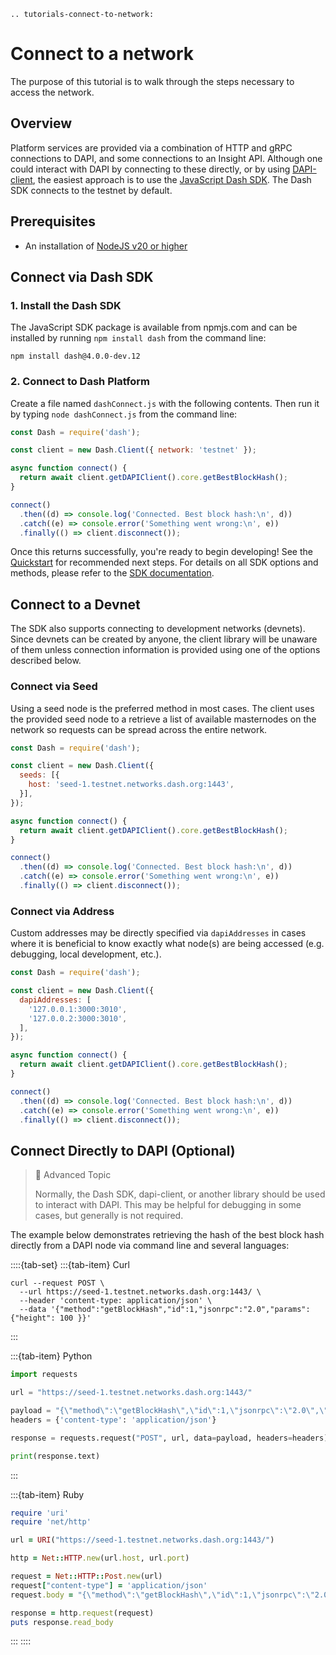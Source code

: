 ```{eval-rst}
.. tutorials-connect-to-network:
```

# Connect to a network

The purpose of this tutorial is to walk through the steps necessary to access the network.

## Overview

Platform services are provided via a combination of HTTP and gRPC connections to DAPI, and some connections to an Insight API. Although one could interact with DAPI by connecting to these directly, or by using [DAPI-client](https://github.com/dashevo/platform/tree/master/packages/js-dapi-client), the easiest approach is to use the [JavaScript Dash SDK](https://github.com/dashevo/platform/tree/master/packages/js-dash-sdk). The Dash SDK connects to the testnet by default.

## Prerequisites

- An installation of [NodeJS v20 or higher](https://nodejs.org/en/download/)

## Connect via Dash SDK

### 1. Install the Dash SDK

The JavaScript SDK package is available from npmjs.com and can be installed by running `npm install dash` from the command line:

```shell
npm install dash@4.0.0-dev.12
```

### 2. Connect to Dash Platform

Create a file named `dashConnect.js` with the following contents. Then run it by typing `node dashConnect.js` from the command line:

```javascript dashConnect.js
const Dash = require('dash');

const client = new Dash.Client({ network: 'testnet' });

async function connect() {
  return await client.getDAPIClient().core.getBestBlockHash();
}

connect()
  .then((d) => console.log('Connected. Best block hash:\n', d))
  .catch((e) => console.error('Something went wrong:\n', e))
  .finally(() => client.disconnect());
```

Once this returns successfully, you're ready to begin developing! See the [Quickstart](../tutorials/introduction.md#quickstart) for recommended next steps. For details on all SDK options and methods, please refer to the [SDK documentation](../sdk-js/overview.md).

## Connect to a Devnet

The SDK also supports connecting to development networks (devnets). Since devnets can be created by anyone, the client library will be unaware of them unless connection information is provided using one of the options described below.

### Connect via Seed

Using a seed node is the preferred method in most cases. The client uses the provided seed node to a retrieve a list of available masternodes on the network so requests can be spread across the entire network.

```javascript
const Dash = require('dash');

const client = new Dash.Client({
  seeds: [{
    host: 'seed-1.testnet.networks.dash.org:1443',
  }],
});

async function connect() {
  return await client.getDAPIClient().core.getBestBlockHash();
}

connect()
  .then((d) => console.log('Connected. Best block hash:\n', d))
  .catch((e) => console.error('Something went wrong:\n', e))
  .finally(() => client.disconnect());
```

### Connect via Address

Custom addresses may be directly specified via `dapiAddresses` in cases where it is beneficial to know exactly what node(s) are being accessed (e.g. debugging, local development, etc.).

```javascript
const Dash = require('dash');

const client = new Dash.Client({
  dapiAddresses: [
    '127.0.0.1:3000:3010',
    '127.0.0.2:3000:3010',
  ],
});

async function connect() {
  return await client.getDAPIClient().core.getBestBlockHash();
}

connect()
  .then((d) => console.log('Connected. Best block hash:\n', d))
  .catch((e) => console.error('Something went wrong:\n', e))
  .finally(() => client.disconnect());
```

## Connect Directly to DAPI (Optional)

> 🚧 Advanced Topic
>
> Normally, the Dash SDK, dapi-client, or another library should be used to interact with DAPI. This may be helpful for debugging in some cases, but generally is not required.

The example below demonstrates retrieving the hash of the best block hash directly from a DAPI node via command line and several languages:

::::{tab-set}
:::{tab-item} Curl
```shell
curl --request POST \
  --url https://seed-1.testnet.networks.dash.org:1443/ \
  --header 'content-type: application/json' \
  --data '{"method":"getBlockHash","id":1,"jsonrpc":"2.0","params":{"height": 100 }}'
```
:::

:::{tab-item} Python
```python
import requests

url = "https://seed-1.testnet.networks.dash.org:1443/"

payload = "{\"method\":\"getBlockHash\",\"id\":1,\"jsonrpc\":\"2.0\",\"params\":{\"height\":100}}"
headers = {'content-type': 'application/json'}

response = requests.request("POST", url, data=payload, headers=headers)

print(response.text)
```
:::

:::{tab-item} Ruby
```ruby
require 'uri'
require 'net/http'

url = URI("https://seed-1.testnet.networks.dash.org:1443/")

http = Net::HTTP.new(url.host, url.port)

request = Net::HTTP::Post.new(url)
request["content-type"] = 'application/json'
request.body = "{\"method\":\"getBlockHash\",\"id\":1,\"jsonrpc\":\"2.0\",\"params\":{\"height\":100}}"

response = http.request(request)
puts response.read_body
```
:::
::::
